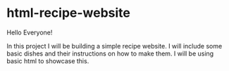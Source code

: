 # html-recipe-website
Hello Everyone!

In this project I will be building a simple recipe website. I will include some basic dishes and their instructions on how to make them. I will be using basic html to showcase this.